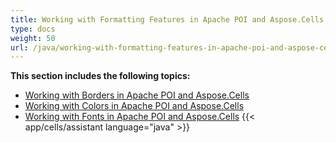 ```yaml
---
title: Working with Formatting Features in Apache POI and Aspose.Cells
type: docs
weight: 50
url: /java/working-with-formatting-features-in-apache-poi-and-aspose-cells/
---
```


 **This section includes the following topics:**
- [Working with Borders in Apache POI and Aspose.Cells](/cells/java/working-with-borders-in-apache-poi-and-aspose-cells/)
- [Working with Colors in Apache POI and Aspose.Cells](/cells/java/working-with-colors-in-apache-poi-and-aspose-cells/)
- [Working with Fonts in Apache POI and Aspose.Cells](/cells/java/working-with-fonts-in-apache-poi-and-aspose-cells/)
{{< app/cells/assistant language="java" >}}